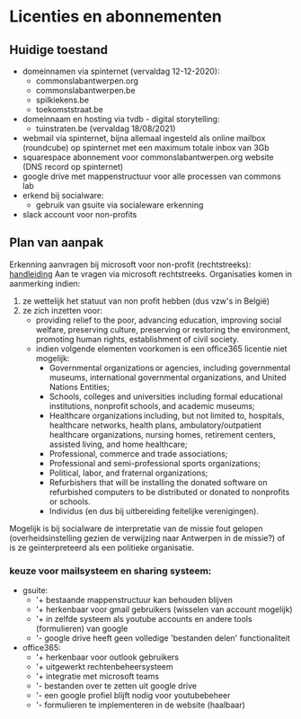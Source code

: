 # Licenties en abonnementen

## Huidige toestand
- domeinnamen via spinternet (vervaldag 12-12-2020): 
     - commonslabantwerpen.org
     - commonslabantwerpen.be
     - spilkiekens.be
     - toekomststraat.be
- domeinnaam en hosting via tvdb - digital storytelling: 
     - tuinstraten.be (vervaldag 18/08/2021)
- webmail via spinternet, bijna allemaal ingesteld als online mailbox (roundcube) op spinternet met een maximum totale inbox van 3Gb
- squarespace abonnement voor commonslabantwerpen.org website (DNS record op spinternet)
- google drive met mappenstructuur voor alle processen van commons lab
- erkend bij socialware: 
    - gebruik van gsuite via socialeware erkenning
- slack account voor non-profits

## Plan van aanpak
Erkenning aanvragen bij microsoft voor non-profit (rechtstreeks): [handleiding](https://nonprofit.microsoft.com/en-us/getting-started)
Aan te vragen via microsoft rechtstreeks. Organisaties komen in aanmerking indien: 
1. ze wettelijk het statuut van non profit hebben (dus vzw's in België)
2. ze zich inzetten voor: 
     - providing relief to the poor, advancing education, improving social welfare, preserving culture, preserving or restoring the environment, promoting human rights, establishment of civil society.
     - indien volgende elementen voorkomen is een office365 licentie niet mogelijk: 
          - Governmental organizations or agencies, including governmental museums, international governmental organizations, and United Nations Entities;
          - Schools, colleges and universities including formal educational institutions, nonprofit schools, and academic museums;
          -  Healthcare organizations including, but not limited to, hospitals, healthcare networks, health plans, ambulatory/outpatient healthcare organizations, nursing homes, retirement centers, assisted living, and home healthcare;
          - Professional, commerce and trade associations;
          - Professional and semi-professional sports organizations;
          - Political, labor, and fraternal organizations;
          - Refurbishers that will be installing the donated software on refurbished computers to be distributed or donated to nonprofits or schools. 
          - Individus (en dus bij uitbereiding feitelijke verenigingen).
          
Mogelijk is bij socialware de interpretatie van de missie fout gelopen (overheidsinstelling gezien de verwijzing naar Antwerpen in de missie?) of is ze geïnterpreteerd als een politieke organisatie. 

### keuze voor mailsysteem en sharing systeem: 
- gsuite: 
    - '+ bestaande mappenstructuur kan behouden blijven
    - '+ herkenbaar voor gmail gebruikers (wisselen van account mogelijk)
    - '+ in zelfde systeem als youtube accounts en andere tools (formulieren) van google
    - '- google drive heeft geen volledige 'bestanden delen' functionaliteit
- office365: 
    - '+ herkenbaar voor outlook gebruikers
    - '+ uitgewerkt rechtenbeheersysteem
    - '+ integratie met microsoft teams
    - '- bestanden over te zetten uit google drive
    - '- een google profiel blijft nodig voor youtubebeheer
    - '- formulieren te implementeren in de website (haalbaar)

